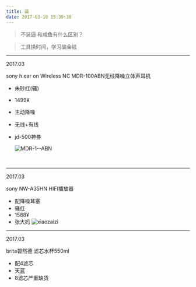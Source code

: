 ```yaml
---
title: 逼
date: 2017-03-10 15:39:38
---
```


> 不装逼 和咸鱼有什么区别？

> 工具换时间，学习骗金钱

------

<!-- more -->

2017.03

sony h.ear on Wireless NC MDR-100ABN无线降噪立体声耳机

- 朱砂红(骚)

- 1499¥

- 主动降噪

- 无线+有线

- jd-500神券

  ![MDR-1--ABN](https://ooo.0o0.ooo/2017/03/17/58cb8692557c4.jpg)

  ​

------



2017.03

sony NW-A35HN HIFI播放器
- 配降噪耳塞
- 骚红
- 1588¥
- 张大妈
  ![xiaozaizi](https://ooo.0o0.ooo/2017/03/10/58c25e529f2e1.jpg)

------

2017.03

brita碧然德 滤芯水杯550ml
- 配4滤芯
- 天蓝
- 8滤芯严重缺货

